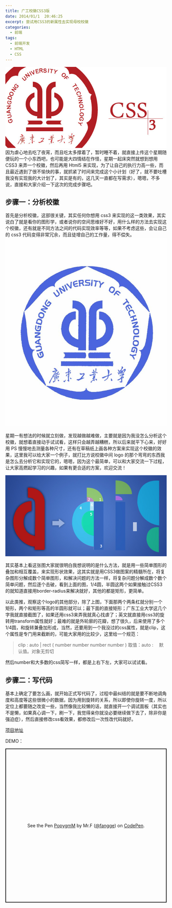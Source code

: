 ```yaml
---
title: 广工校徽CSS3版
date: 2014/01/1  20:46:25
excerpt: 尝试用CSS3的新属性去实现母校校徽
categories:
  - 前端
tags:
  - 前端开发
  - HTML
  - CSS
---
```


![](/img/blog/6597334748958934052.jpg)
因为虐心地去吃了夜宵，而且吃太多撑着了，暂时睡不着，就直接上传这个星期随便玩的一个小东西吧，也可能是大四情结在作怪，星期一起床突然就想到想用 CSS3 来弄一个校徽，然后再用 Html5 来实现，为了让自己的执行力高一些，而且最近遇到了很不愉快的事，就抓紧了时间来完成这个小计划（好了，就不要吐槽我没有实现我的大计划了，其实是有的，这几天一直都在写需求），嗯嗯，不多说，直接和大家介绍一下这次的完成步骤吧。

## 步骤一：分析校徽

首先是分析校徽，这部很关键，其实任何你想用 css3 来实现的这一类效果，其实说白了就是看你的图形学，或者说你的空间思维好不好，用什么样的方法去实现这个校徽，还有就是不同方法之间的代码实现效率等等，如果不考虑这些，会让自己的 css3 代码变得非常冗余，而且徒增自己的工作量，得不偿失。
![](/img/blog/6597201708052102870.jpg)

星期一有想法的时候就立刻做，发现越做越难做，主要就是因为我没怎么分析这个校徽，就想着直接动手试试看，这样只会越弄越糟糕，所以后来就平下心来，好好用 PS 慢慢地去测量各种尺寸，还有在草稿纸上画各种方案来实现这个校徽的效果，这里我可以给大家一个例子，就打比方说校徽中间 logo 的那个弯弯的东西我是怎么去分析它和实现它的，嗯嗯，因为这个最简单，可以和大家交流一下过程，让大家高燃起学习的兴趣，如果有更合适的方案，欢迎交流！

![](/img/blog/2536652490134271702.jpg)

其实基本上看这张图大家就很明白我想说明的是什么方法，就是用一些简单图形的叠加和相互覆盖，来实现形状效果，这其实就是用CSS3做图案的精髓所在，将复杂图形分解成数个简单图形，和解决问题的方法一样，将复杂问题分解成数个数个简单问题，然后逐个击破，看到上面的图，1/4圆，半圆这两个如果接触过CSS3的就知道直接用border-radius来解决就好，其他的都是矩形，更简单。

以此类推，观察这个logo的其他部分，除了上图，下面那两个两条杠就分别一个矩形，两个和矩形等高的半圆形就可以；最下面的直接矩形；广东工业大学这几个字我就直接截图了，如果还用css3来弄我就真心找虐了；英文就直接用css3的旋转用transform属性就好；最难的就是外轮廓的花瓣，想了很久，后来使用了多个1/4圆，和旋转兼叠加形成，当然，还要用到一个我没过的css属性，就是clip，这个属性是专门用来截断的，可能大家用的比较少，这里给一个规范：

> clip : auto | rect ( number number number number ) 取值：auto :　 默认值。对象无剪切

然后number和大多数的css简写一样，都是上右下左，大家可以试试看。

## 步骤二：写代码

基本上确定了要怎么画，就开始正式写代码了，过程中最纠结的就是要不断地调角度和高度等这些很微小的数据，因为用到旋转的关系，所以即使你旋转一度，所以定位上都要随之改变一些，当然像我比较懒的话，就直接开一个调试面板（其实也不是懒，如果真心调一下，刷一下，我觉得亲你就没必要继续做下去了，除非你是强迫症），然后直接修改css看效果，都修改后一次性改代码就好。

[项目地址](https://github.com/fangge/css3logo)

DEMO：
<p class="codepen" data-height="479" data-theme-id="dark" data-default-tab="css,result" data-user="fangge" data-slug-hash="PopygmM" style="height: 479px; box-sizing: border-box; display: flex; align-items: center; justify-content: center; border: 2px solid; margin: 1em 0; padding: 1em;" data-pen-title="PopygmM">
  <span>See the Pen <a href="https://codepen.io/fangge/pen/PopygmM">
  PopygmM</a> by Mr.F (<a href="https://codepen.io/fangge">@fangge</a>)
  on <a href="https://codepen.io">CodePen</a>.</span>
</p>
<script async src="https://cpwebassets.codepen.io/assets/embed/ei.js"></script>